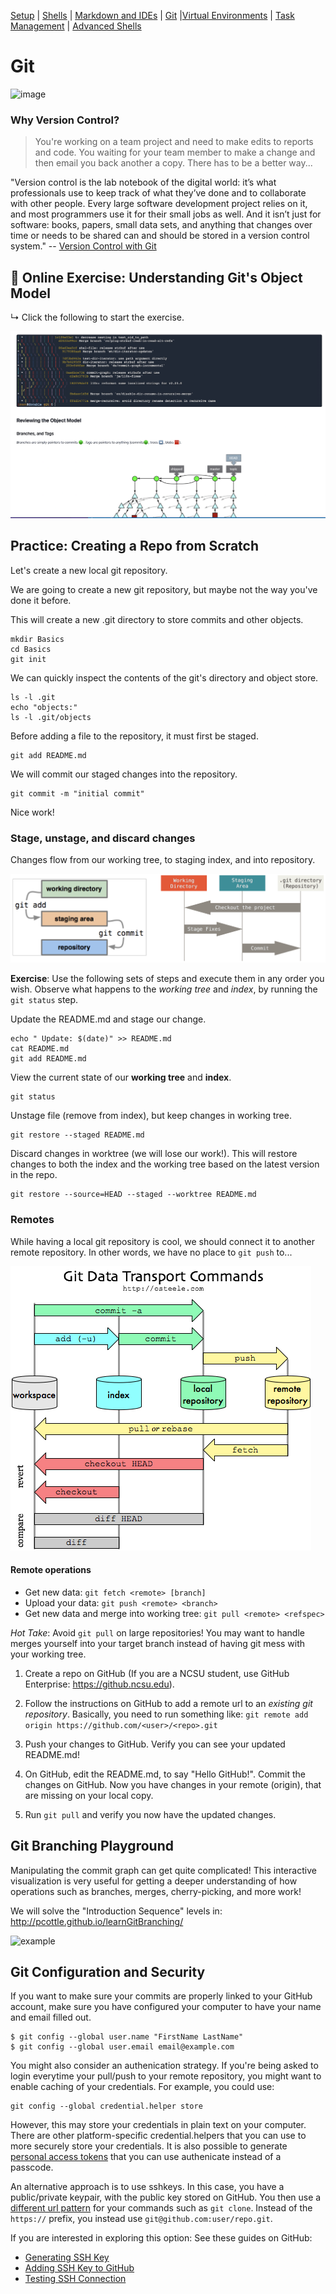 [Setup](Setup.md#setup) | [Shells](Shells.md#shells) | [Markdown and IDEs](MarkdownEditors.md#markdown) | [Git](Git.md#git) |[Virtual Environments](Environments.md#environments) | [Task Management](OnlineTools.md#online-tools) | [Advanced Shells](Advanced.md#advanced)

# Git

![image](https://cloud.githubusercontent.com/assets/742934/15635543/d1044ff6-25ae-11e6-9680-077830cff8f5.png)

### Why Version Control?

> You're working on a team project and need to make edits to reports and code. You waiting for your team member to make a change and then email you back another a copy. There has to be a better way...

"Version control is the lab notebook of the digital world: it’s what professionals use to keep track of what they’ve done and to collaborate with other people. Every large software development project relies on it, and most programmers use it for their small jobs as well. And it isn’t just for software: books, papers, small data sets, and anything that changes over time or needs to be shared can and should be stored in a version control system." -- [Version Control with Git](http://swcarpentry.github.io/git-novice/)


## 📒 Online Exercise: Understanding Git's Object Model

↳ Click the following to start the exercise.

<a href="https://devops.docable.cloud/chrisparnin/v/61df4667eb4da9e40a359a5d">
<img src="resources/imgs/git-online-notebook-preview.png">
</a>


## Practice: Creating a Repo from Scratch

Let's create a new local git repository.

We are going to create a new git repository, but maybe not the way you've done it before. 

This will create a new .git directory to store commits and other objects.

```bash|{type:'command'}
mkdir Basics
cd Basics
git init
```

We can quickly inspect the contents of the git's directory and object store.

```bash|{type:'command', path: 'Basics'}
ls -l .git
echo "objects:"
ls -l .git/objects
```

Before adding a file to the repository, it must first be staged.

```bash|{type:'command', path: 'Basics'}
git add README.md
```

We will commit our staged changes into the repository.

```bash|{type:'command', path: 'Basics'}
git commit -m "initial commit"
```

Nice work!

### Stage, unstage, and discard changes

Changes flow from our working tree, to staging index, and into repository.

![git-staging](resources/imgs/git-staging.png)


**Exercise**: Use the following sets of steps and execute them in any order you wish. Observe what happens to the _working tree_ and _index_, by running the `git status` step.

Update the README.md and stage our change.

```bash|{type:'command', path: 'Basics', shell: 'bash'}
echo " Update: $(date)" >> README.md
cat README.md
git add README.md
```

View the current state of our **working tree** and **index**.

```bash|{type:'command', path: 'Basics'}
git status
```

Unstage file (remove from index), but keep changes in working tree.

```bash|{type:'command', path: 'Basics'}
git restore --staged README.md
```

Discard changes in worktree (we will lose our work!). This will restore changes to both the index and the working tree based on the latest version in the repo.

```bash|{type:'command', path: 'Basics'}
git restore --source=HEAD --staged --worktree README.md
```

### Remotes

While having a local git repository is cool, we should connect it to another remote repository. In other words, we have no place to `git push` to...

![git-remote](resources/imgs/git-remote.png)

#### Remote operations

* Get new data: `git fetch <remote> [branch]`
* Upload your data: `git push <remote> <branch>`
* Get new data and merge into working tree: `git pull <remote> <refspec>`

*Hot Take*: Avoid `git pull` on large repositories! You may want to handle merges yourself into your target branch instead of having git mess with your working tree.

1. Create a repo on GitHub (If you are a NCSU student, use GitHub Enterprise: https://github.ncsu.edu). 

2. Follow the instructions on GitHub to add a remote url to an *existing git repository*. Basically, you need to run something like: `git remote add origin https://github.com/<user>/<repo>.git`

3. Push your changes to GitHub. Verify you can see your updated README.md!

4. On GitHub, edit the README.md, to say "Hello GitHub!". Commit the changes on GitHub. Now you have changes in your remote (origin), that are missing on your local copy.

5. Run `git pull` and verify you now have the updated changes.


## Git Branching Playground

Manipulating the commit graph can get quite complicated! This interactive visualization is very useful for getting a deeper understanding of how operations such as branches, merges, cherry-picking, and more work!

We will solve the "Introduction Sequence" levels in:  
http://pcottle.github.io/learnGitBranching/   

![example](https://cloud.githubusercontent.com/assets/742934/9494425/c4dd4b66-4bd3-11e5-9aac-04bfc8fed771.png)


## Git Configuration and Security

If you want to make sure your commits are properly linked to your GitHub account, make sure you have configured your computer to have your name and email filled out.

```
$ git config --global user.name "FirstName LastName"
$ git config --global user.email email@example.com
```

You might also consider an authenication strategy. If you're being asked to login everytime your pull/push to your remote repository, you might want to enable caching of your credentials. For example, you could use: 

```
git config --global credential.helper store
```

However, this may store your credentials in plain text on your computer. There are other platform-specific credential.helpers that you can use to more securely store your credentials. It is also possible to generate [personal access tokens](https://help.github.com/articles/creating-a-personal-access-token-for-the-command-line/) that you can use authenicate instead of a passcode.

An alternative approach is to use sshkeys. In this case, you have a public/private keypair, with the public key stored on GitHub. You then use a [different url pattern](https://help.github.com/articles/which-remote-url-should-i-use/) for your commands such as `git clone`. Instead of the `https://` prefix, you instead use `git@github.com:user/repo.git`.

If you are interested in exploring this option: See these guides on GitHub:
  * [Generating SSH Key](https://help.github.com/articles/generating-a-new-ssh-key-and-adding-it-to-the-ssh-agent/)
  * [Adding SSH Key to GitHub](https://help.github.com/articles/adding-a-new-ssh-key-to-your-github-account/)
  * [Testing SSH Connection](https://help.github.com/articles/testing-your-ssh-connection/)

